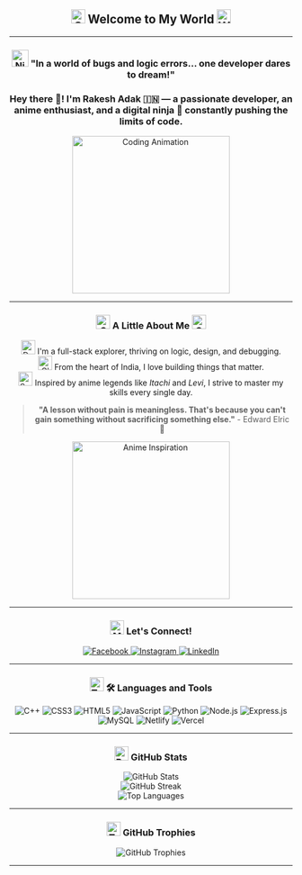 <h2 align="center">
  <img src="https://raw.githubusercontent.com/Tarikul-Islam-Anik/Animated-Fluent-Emojis/master/Emojis/Objects/Crossed%20Swords.png" width="25" alt="Swords">
  Welcome to My World 
  <img src="https://raw.githubusercontent.com/Tarikul-Islam-Anik/Animated-Fluent-Emojis/master/Emojis/Travel%20and%20places/Globe%20Showing%20Asia-Australia.png" width="25" alt="World">
</h2>

---

<h3 align="center">
  <img src="https://raw.githubusercontent.com/Tarikul-Islam-Anik/Animated-Fluent-Emojis/master/Emojis/People/Ninja.png" width="30" alt="Ninja">
  "In a world of bugs and logic errors... one developer dares to dream!"
</h3>

<h3 align="center">Hey there 👋! I'm <b>Rakesh Adak</b> 🇮🇳 — a passionate developer, an anime enthusiast, and a digital ninja 🥷 constantly pushing the limits of code.</h3>

<p align="center">
  <img src="https://media3.giphy.com/media/v1.Y2lkPTc5MGI3NjExNDN5anQxZGtwcG04cXlmdWxiMTJ3d2o3cGk2dWJ3ZDU1M2YybG81NCZlcD12MV9pbnRlcm5hbF9naWZfYnlfaWQmY3Q9Zw/AFdcYElkoNAUE/giphy.gif" width="280" alt="Coding Animation">
</p>

---

<h3 align="center">
  <img src="https://raw.githubusercontent.com/Tarikul-Islam-Anik/Animated-Fluent-Emojis/master/Emojis/Animals/Cherry%20Blossom.png" width="25" alt="Cherry Blossom"> A Little About Me <img src="https://raw.githubusercontent.com/Tarikul-Islam-Anik/Animated-Fluent-Emojis/master/Emojis/Animals/Cherry%20Blossom.png" width="25" alt="Cherry Blossom">
</h3>

<p align="center">
<img src="https://raw.githubusercontent.com/Tarikul-Islam-Anik/Animated-Fluent-Emojis/master/Emojis/People/Man%20Technologist.png" width="25" alt="Developer"> I'm a full-stack explorer, thriving on logic, design, and debugging. <br>
<img src="https://raw.githubusercontent.com/Tarikul-Islam-Anik/Animated-Fluent-Emojis/master/Emojis/Travel%20and%20places/Globe%20Showing%20Europe-Africa.png" width="25" alt="Globe"> From the heart of India, I love building things that matter. <br>
<img src="https://raw.githubusercontent.com/Tarikul-Islam-Anik/Animated-Fluent-Emojis/master/Emojis/Objects/Crossed%20Swords.png" width="25" alt="Swords"> Inspired by anime legends like <i>Itachi</i> and <i>Levi</i>, I strive to master my skills every single day.
</p>

<blockquote align="center"><b>"A lesson without pain is meaningless. That's because you can't gain something without sacrificing something else."</b> - Edward Elric 🧪</blockquote>

<p align="center">
  <img src="https://media1.giphy.com/media/v1.Y2lkPTc5MGI3NjExeXpiazBmNXA1NXI1dDRidDh1MWpsMm81NTV2ZXV2aW44dnhpc2E2NiZlcD12MV9pbnRlcm5hbF9naWZfYnlfaWQmY3Q9Zw/10i8xVp7WmJrri/giphy.gif" width="280" alt="Anime Inspiration">
</p>

---

<h3 align="center"><img src="https://raw.githubusercontent.com/Tarikul-Islam-Anik/Animated-Fluent-Emojis/master/Emojis/Objects/Mobile%20Phone.png" width="25" alt="Mobile Phone"> Let's Connect!</h3>

<p align="center">
  <a href="https://facebook.com/balaram.adak.790">
    <img src="https://img.shields.io/badge/Facebook-%231877F2.svg?style=for-the-badge&logo=Facebook&logoColor=white" alt="Facebook">
  </a>
  <a href="https://instagram.com/rakesh-wc">
    <img src="https://img.shields.io/badge/Instagram-%23E4405F.svg?style=for-the-badge&logo=Instagram&logoColor=white" alt="Instagram">
  </a>
  <a href="https://linkedin.com/in/rak-esh-adak">
    <img src="https://img.shields.io/badge/LinkedIn-%230077B5.svg?style=for-the-badge&logo=linkedin&logoColor=white" alt="LinkedIn">
  </a>
</p>

---

<h3 align="center">
  <img src="https://raw.githubusercontent.com/Tarikul-Islam-Anik/Animated-Fluent-Emojis/master/Emojis/Objects/Hammer%20and%20Wrench.png" width="25" alt="Tools"> 
  🛠️ Languages and Tools
</h3>

<p align="center">
  <img src="https://img.shields.io/badge/C++-%2300599C.svg?style=for-the-badge&logo=c%2B%2B&logoColor=white" alt="C++">
  <img src="https://img.shields.io/badge/CSS3-%231572B6.svg?style=for-the-badge&logo=css3&logoColor=white" alt="CSS3">
  <img src="https://img.shields.io/badge/HTML5-%23E34F26.svg?style=for-the-badge&logo=html5&logoColor=white" alt="HTML5">
  <img src="https://img.shields.io/badge/JavaScript-%23323330.svg?style=for-the-badge&logo=javascript&logoColor=%23F7DF1E" alt="JavaScript">
  <img src="https://img.shields.io/badge/Python-3670A0?style=for-the-badge&logo=python&logoColor=ffdd54" alt="Python">
  <img src="https://img.shields.io/badge/Node.js-6DA55F?style=for-the-badge&logo=node.js&logoColor=white" alt="Node.js">
  <img src="https://img.shields.io/badge/Express.js-%23404d59.svg?style=for-the-badge&logo=express&logoColor=%2361DAFB" alt="Express.js">
  <img src="https://img.shields.io/badge/MySQL-4479A1.svg?style=for-the-badge&logo=mysql&logoColor=white" alt="MySQL">
  <img src="https://img.shields.io/badge/Netlify-%23000000.svg?style=for-the-badge&logo=netlify&logoColor=#00C7B7" alt="Netlify">
  <img src="https://img.shields.io/badge/Vercel-%23000000.svg?style=for-the-badge&logo=vercel&logoColor=white" alt="Vercel">
</p>

---

<h3 align="center">
  <img src="https://raw.githubusercontent.com/Tarikul-Islam-Anik/Animated-Fluent-Emojis/master/Emojis/Objects/Bar%20Chart.png" width="25" alt="Bar Chart"> GitHub Stats
</h3>

<div align="center">
  <img src="https://github-readme-stats-git-masterrstaa-rickstaa.vercel.app/api?username=Rakesh-ada&theme=tokyonight&hide_border=true&include_all_commits=true&count_private=false" alt="GitHub Stats">
</div>

<div align="center">
  <img src="https://streak-stats.demolab.com/?user=Rakesh-ada&theme=tokyonight&hide_border=true" alt="GitHub Streak">
</div>

<div align="center">
  <img src="https://github-readme-stats-git-masterrstaa-rickstaa.vercel.app/api/top-langs/?username=Rakesh-ada&theme=tokyonight&hide_border=true&include_all_commits=true&count_private=false&layout=compact" alt="Top Languages">
</div>

---

<h3 align="center">
  <img src="https://raw.githubusercontent.com/Tarikul-Islam-Anik/Animated-Fluent-Emojis/master/Emojis/Objects/Trophy.png" width="25" alt="Trophy"> GitHub Trophies
</h3>

<div align="center">
  <img src="https://github-profile-trophy.vercel.app/?username=Rakesh-ada&theme=tokyonight&no-frame=true&no-bg=false&column=4&margin-w=15&margin-h=15" alt="GitHub Trophies">
</div>

---
